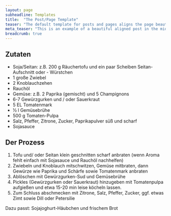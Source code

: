 ```yaml
---
layout: page
subheadline: Templates
title:  "The Post/Page Template"
teaser: "The default template for posts and pages aligns the page beautifully in the middle. <strong>But</strong> you can customize posts/pages easily via switches in the front matter to <em>get a sidebar</em> and/or to <em>turn off meta-information</em> at the end of the page like categories, tags and dates."
meta_teaser: "This is an example of a beautiful aligned post in the middle. There is no sidebar to distract the reader. The difference to the Page-Template is, that you find meta-information at the bottom of the post."
breadcrumb: true
---
```


## Zutaten

* Soja/Seitan: z.B. 200 g Räuchertofu und ein paar Scheiben Seitan-Aufschnitt oder - Würstchen
* 1 große Zwiebel
* 2 Knoblauchzehen
* Rauchöl
* Gemüse: z.B. 2 Paprika (gemischt) und 5 Champignons 
* 6-7 Gewürzgurken und / oder Sauerkraut
* 5 EL Tomatenmark
* ½ l Gemüsebrühe
* 500 g Tomaten-Pulpa
* Salz, Pfeffer, Zitrone, Zucker, Paprikapulver süß und scharf
* Sojasauce

## Der Prozess
1. Tofu und/ oder Seitan klein geschnitten scharf anbraten (wenn Aroma fehlt einfach mit Sojasauce und Rauchöl nachhelfen)
1. Zwiebeln und Knoblauch mitschwitzen, Gemüse mitbraten, dann Gewürze wie Paprika und Schärfe sowie Tomatenmark anbraten
1. Ablöschen mit Gewürzgurken-Sud und Gemüsebrühe
1. Pickles (Gewürzgurken oder Sauerkraut) hinzugeben mit Tomatenpulpa aufgießen und etwa 15-20 min leise köcheln lassen. 
1. Zum Schluss abschmecken mit Zitrone, Salz, Pfeffer, Zucker, ggf. etwas Zimt sowie Dill oder Petersilie

Dazu passt: Sojajoghurt-Häubchen und frischem Brot 

